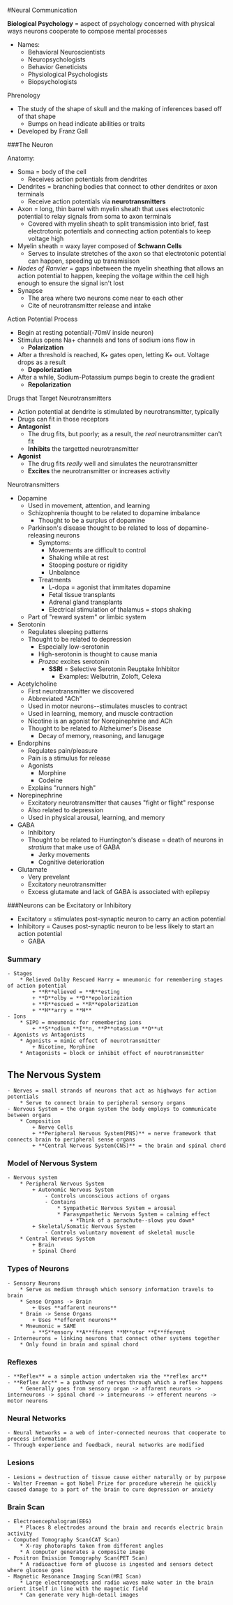#Neural Communication

**Biological Psychology** = aspect of psychology concerned with physical ways neurons cooperate to compose mental processes

  - Names:
    * Behavioral Neuroscientists
    * Neuropsychologists
    * Behavior Geneticists
    * Physiological Psychologists
    * Biopsychologists

Phrenology

  - The study of the shape of skull and the making of inferences based off of that shape
    * Bumps on head indicate abilities or traits
  - Developed by Franz Gall

###The Neuron

Anatomy:

  - Soma = body of the cell
    * Receives action potentials from dendrites
  - Dendrites = branching bodies that connect to other dendrites or axon terminals
    * Receive action potentials via **neurotransmitters**
  - Axon = long, thin barrel with myelin sheath that uses electrotonic potential to relay signals from soma to axon terminals
    * Covered with myelin sheath to split transmission into brief, fast electrotonic potentials and connecting action potentials to keep voltage high
  - Myelin sheath = waxy layer composed of **Schwann Cells**
    * Serves to insulate stretches of the axon so that electrotonic potential can happen, speeding up transmisison
  - *Nodes of Ranvier* = gaps inbetween the myelin sheathing that allows an action potential to happen, keeping the voltage within the cell high enough to ensure the signal isn't lost
  - Synapse
    * The area where two neurons come near to each other
    * Cite of neurotransmitter release and intake


Action Potential Process

  - Begin at resting potential(-70mV inside neuron)
  - Stimulus opens Na+ channels and tons of sodium ions flow in
    * **Polarization**
  - After a threshold is reached, K+ gates open, letting K+ out.  Voltage drops as a result
    * **Depolorization**
  - After a while, Sodium-Potassium pumps begin to create the gradient
    * **Repolarization**

Drugs that Target Neurotransmitters

  - Action potential at dendrite is stimulated by neurotransmitter, typically
  - Drugs can fit in those receptors
  - **Antagonist**
    * The drug fits, but poorly; as a result, the *real* neurotransmitter can't fit
    * **Inhibits** the targetted neurotransmitter
  - **Agonist**
    * The drug fits *really* well and simulates the neurotransmitter
    * **Excites** the neurotransmitter or increases activity


Neurotransmitters

  - Dopamine
    * Used in movement, attention, and learning
    * Schizophrenia thought to be related to dopamine imbalance
      + Thought to be a surplus of dopamine
    * Parkinson's disease thought to be related to loss of dopamine-releasing neurons
      + Symptoms: 
        - Movements are difficult to control
        - Shaking while at rest
        - Stooping posture or rigidity
        - Unbalance
      + Treatments
        - L-dopa = agonist that immitates dopamine
        - Fetal tissue transplants
        - Adrenal gland transplants
        - Electrical stimulation of thalamus = stops shaking
    * Part of "reward system" or limbic system
  - Serotonin
    * Regulates sleeping patterns
    * Thought to be related to depression
      + Especially low-serotonin
      + High-serotonin is thought to cause mania
      + *Prozac* excites serotonin
        - **SSRI** = Selective Serotonin Reuptake Inhibitor
          + Examples: Welbutrin, Zoloft, Celexa
  - Acetylcholine
    * First neurotransmitter we discovered
    * Abbreviated "ACh"
    * Used in motor neurons--stimulates muscles to contract
    * Used in learning, memory, and muscle contraction
    * Nicotine is an agonist for Norepinephrine and ACh
    * Thought to be related to Alzheiumer's Disease
      + Decay of memory, reasoning, and lanugage
  - Endorphins
    * Regulates pain/pleasure
    * Pain is a stimulus for release
    * Agonists
      + Morphine
      + Codeine
    * Explains "runners high"
  - Norepinephrine
    * Excitatory neurotransmitter that causes "fight or flight" response
    * Also related to depression
    * Used in physical arousal, learning, and memory
  - GABA
    * Inhibitory
    * Thought to be related to Huntington's disease = death of neurons in *stratium* that make use of GABA
      + Jerky movements
      + Cognitive deterioration
  - Glutamate
    * Very prevelant
    * Excitatory neurotransmitter
    * Excess glutamate and lack of GABA is associated with epilepsy


###Neurons can be Excitatory or Inhibitory
  - Excitatory = stimulates post-synaptic neuron to carry an action potential
  - Inhibitory = Causes post-synaptic neuron to be less likely to start an action potential
    * GABA



### Summary
    - Stages
        * Relieved Dolby Rescued Harry = mneumonic for remembering stages of action potential
            + **R**elieved = **R**esting
            + **D**olby = **D**epolorization
            + **R**escued = **R**epolorization
            + **H**arry = **H**
    - Ions
        * SIPO = mneumonic for remembering ions
            + **S**odium **I**n, **P**otassium **O**ut
    - Agonists vs Antagonists
        * Agonists = mimic effect of neurotransmitter
            + Nicotine, Morphine
        * Antagonists = block or inhibit effect of neurotransmitter


## The Nervous System
    - Nerves = small strands of neurons that act as highways for action potentials
        * Serve to connect brain to peripheral sensory organs
    - Nervous System = the organ system the body employs to communicate between organs
        * Composition
            + Nerve Cells
            + **Peripheral Nervous System(PNS)** = nerve framework that connects brain to peripheral sense organs
            + **Central Nervous System(CNS)** = the brain and spinal chord


### Model of Nervous System
    - Nervous system
        * Peripheral Nervous System
            + Autonomic Nervous System
                - Controls unconscious actions of organs
                - Contains
                    * Sympathetic Nervous System = arousal
                    * Parasympathetic Nervous System = calming effect
                        + *Think of a parachute--slows you down*
            + Skeletal/Somatic Nervous System
                - Controls voluntary movement of skeletal muscle
        * Central Nervous System
            + Brain
            + Spinal Chord

### Types of Neurons
    - Sensory Neurons
        * Serve as medium through which sensory information travels to brain
        * Sense Organs -> Brain
            + Uses **affarent neurons**
        * Brain -> Sense Organs
            + Uses **efferent neurons**
        * Mneumonic = SAME
            + **S**ensory **A**ffarent **M**otor **E**fferent
    - Interneurons = linking neurons that connect other systems together
        * Only found in brain and spinal chord

### Reflexes
    - **Reflex** = a simple action undertaken via the **reflex arc**
    - **Reflex Arc** = a pathway of nerves through which a reflex happens
        * Generally goes from sensory organ -> affarent neurons -> interneurons -> spinal chord -> interneurons -> efferent neurons -> motor neurons

### Neural Networks
    - Neural Networks = a web of inter-connected neurons that cooperate to process information
    - Through experience and feedback, neural networks are modified


### Lesions
    - Lesions = destruction of tissue cause either naturally or by purpose
    - Walter Freeman = got Nobel Prize for procedure wherein he quickly caused damage to a part of the brain to cure depression or anxiety

### Brain Scan
    - Electroencephalogram(EEG)
        * Places 8 electrodes around the brain and records electric brain activity
    - Computed Tomography Scan(CAT Scan)
        * X-ray photoraphs taken from different angles
        * A computer generates a composite image
    - Positron Emission Tomography Scan(PET Scan)
        * A radioactive form of glucose is ingested and sensors detect where glucose goes
    - Magnetic Resonance Imaging Scan(MRI Scan)
        * Large electromagnets and radio waves make water in the brain orient itself in line with the magnetic field
        * Can generate very high-detail images


